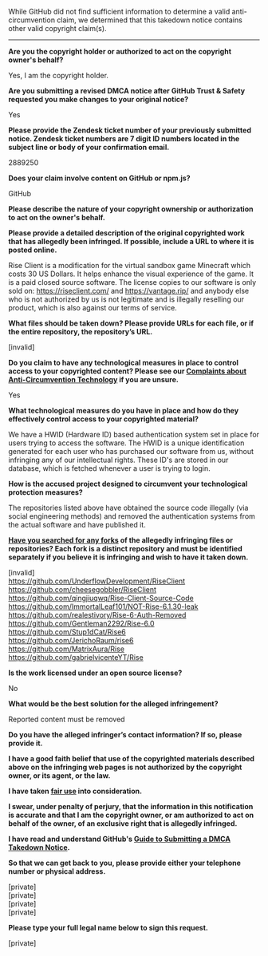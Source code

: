 While GitHub did not find sufficient information to determine a valid anti-circumvention claim, we determined that this takedown notice contains other valid copyright claim(s).

---

**Are you the copyright holder or authorized to act on the copyright owner's behalf?**

Yes, I am the copyright holder.

**Are you submitting a revised DMCA notice after GitHub Trust & Safety requested you make changes to your original notice?**

Yes

**Please provide the Zendesk ticket number of your previously submitted notice. Zendesk ticket numbers are 7 digit ID numbers located in the subject line or body of your confirmation email.**

2889250

**Does your claim involve content on GitHub or npm.js?**

GitHub

**Please describe the nature of your copyright ownership or authorization to act on the owner's behalf.**

**Please provide a detailed description of the original copyrighted work that has allegedly been infringed. If possible, include a URL to where it is posted online.**

Rise Client is a modification for the virtual sandbox game Minecraft which costs 30 US Dollars. It helps enhance the visual experience of the game. It is a paid closed source software. The license copies to our software is only sold on: https://riseclient.com/ and https://vantage.rip/ and anybody else who is not authorized by us is not legitimate and is illegally reselling our product, which is also against our terms of service.

**What files should be taken down? Please provide URLs for each file, or if the entire repository, the repository’s URL.**

[invalid]

**Do you claim to have any technological measures in place to control access to your copyrighted content? Please see our <a href="https://docs.github.com/articles/guide-to-submitting-a-dmca-takedown-notice#complaints-about-anti-circumvention-technology">Complaints about Anti-Circumvention Technology</a> if you are unsure.**

Yes

**What technological measures do you have in place and how do they effectively control access to your copyrighted material?**

We have a HWID (Hardware ID) based authentication system set in place for users trying to access the software. The HWID is a unique identification generated for each user who has purchased our software from us, without infringing any of our intellectual rights. These ID's are stored in our database, which is fetched whenever a user is trying to login.

**How is the accused project designed to circumvent your technological protection measures?**

The repositories listed above have obtained the source code illegally (via social engineering methods) and removed the authentication systems from the actual software and have published it.

**<a href="https://docs.github.com/articles/dmca-takedown-policy#b-what-about-forks-or-whats-a-fork">Have you searched for any forks</a> of the allegedly infringing files or repositories? Each fork is a distinct repository and must be identified separately if you believe it is infringing and wish to have it taken down.**

[invalid]  
https://github.com/UnderflowDevelopment/RiseClient  
https://github.com/cheesegobbler/RiseClient  
https://github.com/qingjiuqwq/Rise-Client-Source-Code  
https://github.com/ImmortalLeaf101/NOT-Rise-6.1.30-leak  
https://github.com/realestivory/Rise-6-Auth-Removed  
https://github.com/Gentleman2292/Rise-6.0  
https://github.com/Stup1dCat/Rise6  
https://github.com/JerichoRaum/rise6  
https://github.com/MatrixAura/Rise  
https://github.com/gabrielvicenteYT/Rise  

**Is the work licensed under an open source license?**

No

**What would be the best solution for the alleged infringement?**

Reported content must be removed

**Do you have the alleged infringer’s contact information? If so, please provide it.**

**I have a good faith belief that use of the copyrighted materials described above on the infringing web pages is not authorized by the copyright owner, or its agent, or the law.**

**I have taken <a href="https://www.lumendatabase.org/topics/22">fair use</a> into consideration.**

**I swear, under penalty of perjury, that the information in this notification is accurate and that I am the copyright owner, or am authorized to act on behalf of the owner, of an exclusive right that is allegedly infringed.**

**I have read and understand GitHub's <a href="https://docs.github.com/articles/guide-to-submitting-a-dmca-takedown-notice/">Guide to Submitting a DMCA Takedown Notice</a>.**

**So that we can get back to you, please provide either your telephone number or physical address.**

[private]  
[private]  
[private]  
[private]  

**Please type your full legal name below to sign this request.**

[private]  
